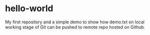 # hello-world
My first repository and a simple demo to show how demo.txt on local working stage of Git can be pushed to remote repo hosted on Github.
